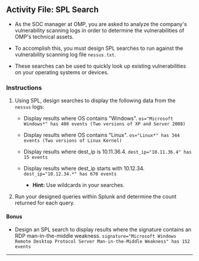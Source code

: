 ## Activity File: SPL Search

- As the SOC manager at OMP, you are asked to analyze the company's vulnerability scanning logs in order to determine the vulnerabilities of OMP's technical assets. 

- To accomplish this, you must design SPL searches to run against the vulnerability scanning log file `nessus.txt`.

- These searches can be used to quickly look up existing vulnerabilities on your operating systems or devices.

### Instructions

1. Using SPL, design searches to display the following data from the `nessus` logs:

    - Display results where OS contains "Windows". `os="Microsoft Windows*" has 408 events (Two versions of XP and Server 2008)`

    - Display results where OS contains "Linux". `os="Linux*" has 344 events (Two versions of Linux Kernel)`
    
    - Display results where dest_ip is 10.11.36.4. `dest_ip="10.11.36.4" has 15 events`
    
    - Display results where dest_ip starts with 10.12.34. `dest_ip="10.12.34.*" has 670 events`
      - **Hint:** Use wildcards in your searches.

2. Run your designed queries within Splunk and determine the count returned for each query.

#### Bonus

- Design an SPL search to display results where the signature contains an RDP man-in-the-middle weakness. `signature="Microsoft Windows Remote Desktop Protocol Server Man-in-the-Middle Weakness" has 152 events`

---
